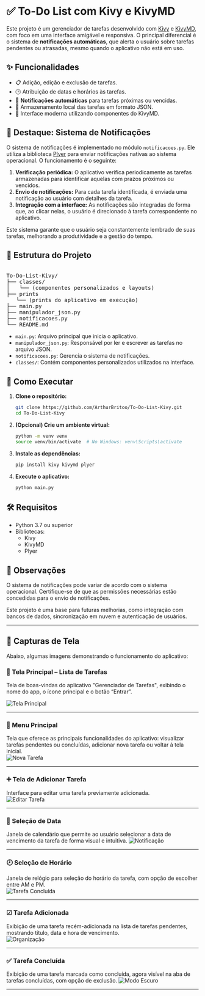 # ✅ To-Do List com Kivy e KivyMD

Este projeto é um gerenciador de tarefas desenvolvido com [Kivy](https://kivy.org/) e [KivyMD](https://kivymd.readthedocs.io/), com foco em uma interface amigável e responsiva. O principal diferencial é o sistema de **notificações automáticas**, que alerta o usuário sobre tarefas pendentes ou atrasadas, mesmo quando o aplicativo não está em uso.

## ✨ Funcionalidades

- 📋 Adição, edição e exclusão de tarefas.
- 🕒 Atribuição de datas e horários às tarefas.
- 🔔 **Notificações automáticas** para tarefas próximas ou vencidas.
- 💾 Armazenamento local das tarefas em formato JSON.
- 🎨 Interface moderna utilizando componentes do KivyMD.

## 🧠 Destaque: Sistema de Notificações

O sistema de notificações é implementado no módulo `notificacoes.py`. Ele utiliza a biblioteca [Plyer](https://plyer.readthedocs.io/en/latest/) para enviar notificações nativas ao sistema operacional. O funcionamento é o seguinte:

1. **Verificação periódica:** O aplicativo verifica periodicamente as tarefas armazenadas para identificar aquelas com prazos próximos ou vencidos.
2. **Envio de notificações:** Para cada tarefa identificada, é enviada uma notificação ao usuário com detalhes da tarefa.
3. **Integração com a interface:** As notificações são integradas de forma que, ao clicar nelas, o usuário é direcionado à tarefa correspondente no aplicativo.

Este sistema garante que o usuário seja constantemente lembrado de suas tarefas, melhorando a produtividade e a gestão do tempo.

## 📁 Estrutura do Projeto

<pre lang="markdown"> 
To-Do-List-Kivy/
├── classes/
│   └── (componentes personalizados e layouts)
├── prints
   └── (prints do aplicativo em execução)
├── main.py
├── manipulador_json.py
├── notificacoes.py
└── README.md
</pre>

- `main.py`: Arquivo principal que inicia o aplicativo.
- `manipulador_json.py`: Responsável por ler e escrever as tarefas no arquivo JSON.
- `notificacoes.py`: Gerencia o sistema de notificações.
- `classes/`: Contém componentes personalizados utilizados na interface.

## 🚀 Como Executar

1. **Clone o repositório:**

   ```bash
   git clone https://github.com/ArthurBritoo/To-Do-List-Kivy.git
   cd To-Do-List-Kivy
   ```

2. **(Opcional) Crie um ambiente virtual:**

   ```bash
   python -m venv venv
   source venv/bin/activate  # No Windows: venv\Scripts\activate
   ```

3. **Instale as dependências:**

   ```bash
   pip install kivy kivymd plyer
   ```

4. **Execute o aplicativo:**

   ```bash
   python main.py
   ```

## 🛠️ Requisitos

- Python 3.7 ou superior
- Bibliotecas:
  - Kivy
  - KivyMD
  - Plyer

## 📌 Observações

O sistema de notificações pode variar de acordo com o sistema operacional. Certifique-se de que as permissões necessárias estão concedidas para o envio de notificações.

Este projeto é uma base para futuras melhorias, como integração com bancos de dados, sincronização em nuvem e autenticação de usuários.

---

## 📸 Capturas de Tela

Abaixo, algumas imagens demonstrando o funcionamento do aplicativo:

### 🧾 Tela Principal – Lista de Tarefas  
Tela de boas-vindas do aplicativo "Gerenciador de Tarefas", exibindo o nome do app, o ícone principal e o botão “Entrar”. 

![Tela Principal](prints/Captura_de_tela_2025-02-24_225009.png)

---

### 📄 Menu Principal  
Tela que oferece as principais funcionalidades do aplicativo: visualizar tarefas pendentes ou concluídas, adicionar nova tarefa ou voltar à tela inicial.  
![Nova Tarefa](prints/Captura_de_tela_2025-02-24_225048.png)

---

### ➕ Tela de Adicionar Tarefa  
Interface para editar uma tarefa previamente adicionada.  
![Editar Tarefa](prints/Captura_de_tela_2025-02-24_225109.png)

---

### 📅 Seleção de Data
Janela de calendário que permite ao usuário selecionar a data de vencimento da tarefa de forma visual e intuitiva. 
![Notificação](prints/Captura_de_tela_2025-02-24_225157.png)

---

### 🕗 Seleção de Horário  
Janela de relógio para seleção do horário da tarefa, com opção de escolher entre AM e PM.  
![Tarefa Concluída](prints/Captura_de_tela_2025-02-24_225212.png)

---

### ☑ Tarefa Adicionada  
Exibição de uma tarefa recém-adicionada na lista de tarefas pendentes, mostrando título, data e hora de vencimento.  
![Organização](prints/Captura_de_tela_2025-02-24_225232.png)

---

###  ✅ Tarefa Concluída  
Exibição de uma tarefa marcada como concluída, agora visível na aba de tarefas concluídas, com opção de exclusão.
![Modo Escuro](prints/Captura_de_tela_2025-02-24_225255.png)

---
